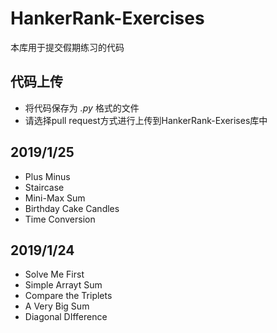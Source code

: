 # HankerRank-Exercises
本库用于提交假期练习的代码
## 代码上传
- 将代码保存为 *.py* 格式的文件
- 请选择pull request方式进行上传到HankerRank-Exerises库中
## 2019/1/25
- Plus Minus
- Staircase
- Mini-Max Sum
- Birthday Cake Candles
- Time Conversion
## 2019/1/24
- Solve Me First
- Simple Arrayt Sum
- Compare the Triplets
- A Very Big Sum
- Diagonal DIfference
 

